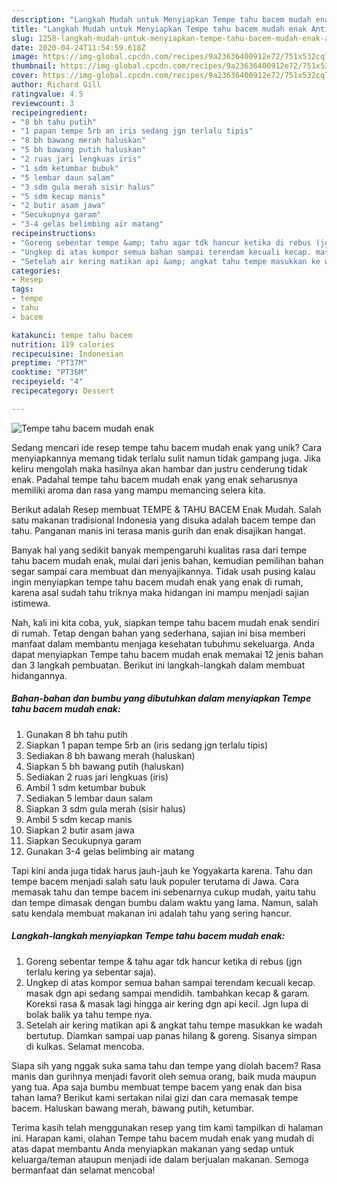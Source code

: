 ```yaml
---
description: "Langkah Mudah untuk Menyiapkan Tempe tahu bacem mudah enak Anti Gagal"
title: "Langkah Mudah untuk Menyiapkan Tempe tahu bacem mudah enak Anti Gagal"
slug: 1258-langkah-mudah-untuk-menyiapkan-tempe-tahu-bacem-mudah-enak-anti-gagal
date: 2020-04-24T11:54:59.618Z
image: https://img-global.cpcdn.com/recipes/9a23636400912e72/751x532cq70/tempe-tahu-bacem-mudah-enak-foto-resep-utama.jpg
thumbnail: https://img-global.cpcdn.com/recipes/9a23636400912e72/751x532cq70/tempe-tahu-bacem-mudah-enak-foto-resep-utama.jpg
cover: https://img-global.cpcdn.com/recipes/9a23636400912e72/751x532cq70/tempe-tahu-bacem-mudah-enak-foto-resep-utama.jpg
author: Richard Gill
ratingvalue: 4.5
reviewcount: 3
recipeingredient:
- "8 bh tahu putih"
- "1 papan tempe 5rb an iris sedang jgn terlalu tipis"
- "8 bh bawang merah haluskan"
- "5 bh bawang putih haluskan"
- "2 ruas jari lengkuas iris"
- "1 sdm ketumbar bubuk"
- "5 lembar daun salam"
- "3 sdm gula merah sisir halus"
- "5 sdm kecap manis"
- "2 butir asam jawa"
- "Secukupnya garam"
- "3-4 gelas belimbing air matang"
recipeinstructions:
- "Goreng sebentar tempe &amp; tahu agar tdk hancur ketika di rebus (jgn terlalu kering ya sebentar saja)."
- "Ungkep di atas kompor semua bahan sampai terendam kecuali kecap. masak dgn api sedang sampai mendidih. tambahkan kecap &amp; garam. Koreksi rasa &amp; masak lagi hingga air kering dgn api kecil. Jgn lupa di bolak balik ya tahu tempe nya."
- "Setelah air kering matikan api &amp; angkat tahu tempe masukkan ke wadah bertutup. Diamkan sampai uap panas hilang &amp; goreng. Sisanya simpan di kulkas. Selamat mencoba."
categories:
- Resep
tags:
- tempe
- tahu
- bacem

katakunci: tempe tahu bacem 
nutrition: 119 calories
recipecuisine: Indonesian
preptime: "PT37M"
cooktime: "PT36M"
recipeyield: "4"
recipecategory: Dessert

---
```



![Tempe tahu bacem mudah enak](https://img-global.cpcdn.com/recipes/9a23636400912e72/751x532cq70/tempe-tahu-bacem-mudah-enak-foto-resep-utama.jpg)

Sedang mencari ide resep tempe tahu bacem mudah enak yang unik? Cara menyiapkannya memang tidak terlalu sulit namun tidak gampang juga. Jika keliru mengolah maka hasilnya akan hambar dan justru cenderung tidak enak. Padahal tempe tahu bacem mudah enak yang enak seharusnya memiliki aroma dan rasa yang mampu memancing selera kita.

Berikut adalah Resep membuat TEMPE &amp; TAHU BACEM Enak Mudah. Salah satu makanan tradisional Indonesia yang disuka adalah bacem tempe dan tahu. Panganan manis ini terasa manis gurih dan enak disajikan hangat.

Banyak hal yang sedikit banyak mempengaruhi kualitas rasa dari tempe tahu bacem mudah enak, mulai dari jenis bahan, kemudian pemilihan bahan segar sampai cara membuat dan menyajikannya. Tidak usah pusing kalau ingin menyiapkan tempe tahu bacem mudah enak yang enak di rumah, karena asal sudah tahu triknya maka hidangan ini mampu menjadi sajian istimewa.


Nah, kali ini kita coba, yuk, siapkan tempe tahu bacem mudah enak sendiri di rumah. Tetap dengan bahan yang sederhana, sajian ini bisa memberi manfaat dalam membantu menjaga kesehatan tubuhmu sekeluarga. Anda dapat menyiapkan Tempe tahu bacem mudah enak memakai 12 jenis bahan dan 3 langkah pembuatan. Berikut ini langkah-langkah dalam membuat hidangannya.

<!--inarticleads1-->

##### Bahan-bahan dan bumbu yang dibutuhkan dalam menyiapkan Tempe tahu bacem mudah enak:

1. Gunakan 8 bh tahu putih
1. Siapkan 1 papan tempe 5rb an (iris sedang jgn terlalu tipis)
1. Sediakan 8 bh bawang merah (haluskan)
1. Siapkan 5 bh bawang putih (haluskan)
1. Sediakan 2 ruas jari lengkuas (iris)
1. Ambil 1 sdm ketumbar bubuk
1. Sediakan 5 lembar daun salam
1. Siapkan 3 sdm gula merah (sisir halus)
1. Ambil 5 sdm kecap manis
1. Siapkan 2 butir asam jawa
1. Siapkan Secukupnya garam
1. Gunakan 3-4 gelas belimbing air matang


Tapi kini anda juga tidak harus jauh-jauh ke Yogyakarta karena. Tahu dan tempe bacem menjadi salah satu lauk populer terutama di Jawa. Cara memasak tahu dan tempe bacem ini sebenarnya cukup mudah, yaitu tahu dan tempe dimasak dengan bumbu dalam waktu yang lama. Namun, salah satu kendala membuat makanan ini adalah tahu yang sering hancur. 

<!--inarticleads2-->

##### Langkah-langkah menyiapkan Tempe tahu bacem mudah enak:

1. Goreng sebentar tempe &amp; tahu agar tdk hancur ketika di rebus (jgn terlalu kering ya sebentar saja).
1. Ungkep di atas kompor semua bahan sampai terendam kecuali kecap. masak dgn api sedang sampai mendidih. tambahkan kecap &amp; garam. Koreksi rasa &amp; masak lagi hingga air kering dgn api kecil. Jgn lupa di bolak balik ya tahu tempe nya.
1. Setelah air kering matikan api &amp; angkat tahu tempe masukkan ke wadah bertutup. Diamkan sampai uap panas hilang &amp; goreng. Sisanya simpan di kulkas. Selamat mencoba.


Siapa sih yang nggak suka sama tahu dan tempe yang diolah bacem? Rasa manis dan gurihnya menjadi favorit oleh semua orang, baik muda maupun yang tua. Apa saja bumbu membuat tempe bacem yang enak dan bisa tahan lama? Berikut kami sertakan nilai gizi dan cara memasak tempe bacem. Haluskan bawang merah, bawang putih, ketumbar. 

Terima kasih telah menggunakan resep yang tim kami tampilkan di halaman ini. Harapan kami, olahan Tempe tahu bacem mudah enak yang mudah di atas dapat membantu Anda menyiapkan makanan yang sedap untuk keluarga/teman ataupun menjadi ide dalam berjualan makanan. Semoga bermanfaat dan selamat mencoba!
